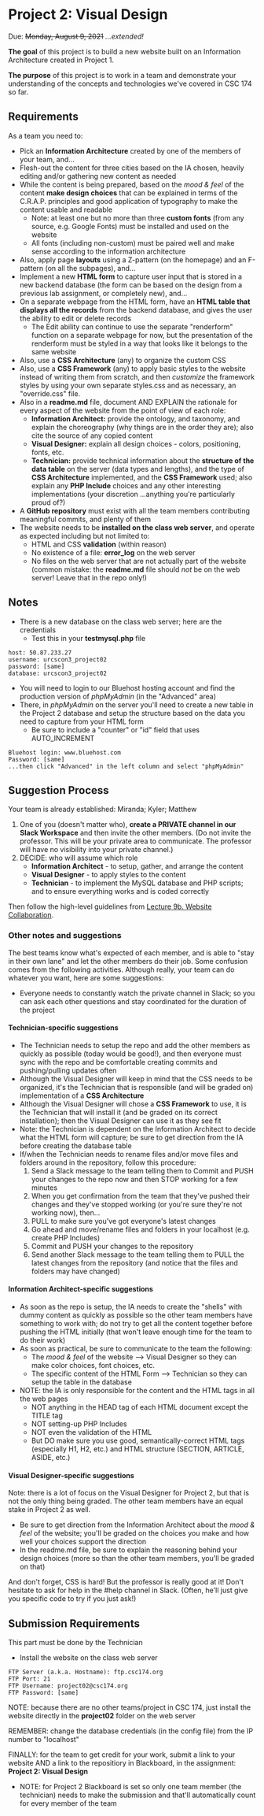 # Project 2: Visual Design

Due: <s>Monday, August 9, 2021</s> *...extended!*

**The goal** of this project is to build a new website built on an Information Architecture created in Project 1.

**The purpose** of this project is to work in a team and demonstrate your understanding of the concepts and technologies we've covered in CSC 174 so far.

## Requirements

As a team you need to:

- Pick an **Information Architecture** created by one of the members of your team, and...
- Flesh-out the content for three cities based on the IA chosen, heavily editing and/or gathering new content as needed
- While the content is being prepared, based on the *mood & feel* of the content **make design choices** that can be explained in terms of the C.R.A.P. principles and good application of typography to make the content usable and readable
  - Note: at least one but no more than three **custom fonts** (from any source, e.g. Google Fonts) must be installed and used on the website
  - All fonts (including non-custom) must be paired well and make sense according to the information architecture
- Also, apply page **layouts** using a Z-pattern (on the homepage) and an F-pattern (on all the subpages), and...
- Implement a new **HTML form** to capture user input that is stored in a new backend database (the form can be based on the design from a previous lab assignment, or completely new), and...
- On a separate webpage from the HTML form, have an **HTML table that displays all the records** from the backend database, and gives the user the ability to edit or delete records
  - The Edit ability can continue to use the separate "renderform" function on a separate webpage for now, but the presentation of the renderform must be styled in a way that looks like it belongs to the same website
- Also, use a **CSS Architecture** (any) to organize the custom CSS
- Also, use a **CSS Framework** (any) to apply basic styles to the website instead of writing them from scratch, and then *customize* the framework styles by using your own separate styles.css and as necessary, an "override.css" file.
- Also in a **readme.md** file, document AND EXPLAIN the rationale for every aspect of the website from the point of view of each role:
  - **Information Architect:** provide the ontology, and taxonomy, and explain the choreography (why things are in the order they are); also cite the source of any copied content
  - **Visual Designer:** explain all design choices - colors, positioning, fonts, etc.
  - **Technician:** provide technical information about the **structure of the data table** on the server (data types and lengths), and the type of **CSS Architecture** implemented, and the **CSS Framework** used; also explain any **PHP Include** choices and any other interesting implementations (your discretion ...anything you're particularly proud of?)
- A **GitHub repository** must exist with all the team members contributing meaningful commits, and plenty of them
- The website needs to be **installed on the class web server**, and operate as expected including but not limited to:
  - HTML and CSS **validation** (within reason)
  - No existence of a file: **error_log** on the web server
  - No files on the web server that are not actually part of the website (common mistake: the **readme.md** file should *not* be on the web server!  Leave that in the repo only!)

## Notes

- There is a new database on the class web server; here are the credentials
  - Test this in your **testmysql.php** file

```
host: 50.87.233.27
username: urcscon3_project02
password: [same]
database: urcscon3_project02
```

- You will need to login to our Bluehost hosting account and find the production version of *phpMyAdmin* (in the "Advanced" area)
- There, in *phpMyAdmin* on the server you'll need to create a new table in the Project 2 database and setup the structure based on the data you need to capture from your HTML form
  - Be sure to include a "counter" or "id" field that uses AUTO_INCREMENT

```
Bluehost login: www.bluehost.com
Password: [same]
...then click "Advanced" in the left column and select "phpMyAdmin"
```

## Suggestion Process

Your team is already established: Miranda; Kyler; Matthew

1. One of you (doesn't matter who), **create a PRIVATE channel in our Slack Workspace** and then invite the other members.  (Do not invite the professor.  This will be your private area to communicate.  The professor will have no visibility into your private channel.)
2. DECIDE: who will assume which role
   - **Information Architect** - to setup, gather, and arrange the content
   - **Visual Designer** - to apply styles to the content
   - **Technician** - to implement the MySQL database and PHP scripts; and to ensure everything works and is coded correctly

Then follow the high-level guidelines from [Lecture 9b. Website Collaboration](https://rochester.hosted.panopto.com/Panopto/Pages/Viewer.aspx?id=cb5b7ebc-795d-4b8c-ae93-ad710109851a).

### Other notes and suggestions

The best teams know what's expected of each member, and is able to "stay in their own lane" and let the other members do their job.  Some confusion comes from the following activities.  Although really, your team can do whatever you want, here are some suggestions:

- Everyone needs to constantly watch the private channel in Slack; so you can ask each other questions and stay coordinated for the duration of the project

#### Technician-specific suggestions

- The Technician needs to setup the repo and add the other members as quickly as possible (today would be good!), and then everyone must sync with the repo and be comfortable creating commits and pushing/pulling updates often
- Although the Visual Designer will keep in mind that the CSS needs to be organized, it's the Technician that is responsible (and will be graded on) implementation of a **CSS Architecture**
- Although the Visual Designer will chose a **CSS Framework** to use, it is the Technician that will install it (and be graded on its correct installation); then the Visual Designer can use it as they see fit
- Note: the Technician is dependent on the Information Architect to decide what the HTML form will capture; be sure to get direction from the IA before creating the database table
- If/when the Technician needs to rename files and/or move files and folders around in the repository, follow this procedure:
  1. Send a Slack message to the team telling them to Commit and PUSH your changes to the repo now and then STOP working for a few minutes
  2. When you get confirmation from the team that they've pushed their changes and they've stopped working (or you're sure they're not working now), then...
  3. PULL to make sure you've got everyone's latest changes
  4. Go ahead and move/rename files and folders in your localhost (e.g. create PHP Includes)
  5. Commit and PUSH your changes to the repository
  6. Send another Slack message to the team telling them to PULL the latest changes from the repository (and notice that the files and folders may have changed)

#### Information Architect-specific suggestions

- As soon as the repo is setup, the IA needs to create the "shells" with dummy content as quickly as possible so the other team members have something to work with; do not try to get all the content together before pushing the HTML initially (that won't leave enough time for the team to do their work)
- As soon as practical, be sure to communicate to the team the following:
  - The *mood & feel* of the website --> Visual Designer so they can make color choices, font choices, etc.
  - The specific content of the HTML Form --> Technician so they can setup the table in the database
- NOTE: the IA is only responsible for the content and the HTML tags in all the web pages
  - NOT anything in the HEAD tag of each HTML document except the TITLE tag
  - NOT setting-up PHP Includes
  - NOT even the validation of the HTML
  - But DO make sure you use good, semantically-correct HTML tags (especially H1, H2, etc.) and HTML structure (SECTION, ARTICLE, ASIDE, etc.)

#### Visual Designer-specific suggestions

Note: there is a lot of focus on the Visual Designer for Project 2, but that is not the only thing being graded.  The other team members have an equal stake in Project 2 as well.

- Be sure to get direction from the Information Architect about the *mood & feel* of the website; you'll be graded on the choices you make and how well your choices support the direction
- In the readme.md file, be sure to explain the reasoning behind your design choices (more so than the other team members, you'll be graded on that)

And don't forget, CSS is hard! But the professor is really good at it!  Don't hesitate to ask for help in the #help channel in Slack.  (Often, he'll just give you specific code to try if you just ask!)

## Submission Requirements

This part must be done by the Technician

- Install the website on the class web server


```
FTP Server (a.k.a. Hostname): ftp.csc174.org
FTP Port: 21
FTP Username: project02@csc174.org
FTP Password: [same]
```

NOTE: because there are no other teams/project in CSC 174, just install the website directly in the **project02** folder on the web server

REMEMBER: change the database credentials (in the config file) from the IP number to "localhost"

FINALLY: for the team to get credit for your work, submit a link to your website AND a link to the repositiory in Blackboard, in the assignment: **Project 2: Visual Design**

- NOTE: for Project 2 Blackboard is set so only one team member (the technician) needs to make the submission and that'll automatically count for every member of the team
